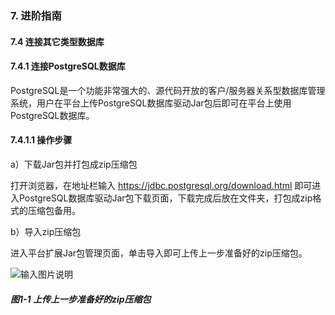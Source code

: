 ### 7. 进阶指南

#### 7.4 连接其它类型数据库

#### 7.4.1 连接PostgreSQL数据库

PostgreSQL是一个功能非常强大的、源代码开放的客户/服务器关系型数据库管理系统，用户在平台上传PostgreSQL数据库驱动Jar包后即可在平台上使用PostgreSQL数据库。

#### 7.4.1.1 操作步骤

a）下载Jar包并打包成zip压缩包

打开浏览器，在地址栏输入 https://jdbc.postgresql.org/download.html 即可进入PostgreSQL数据库驱动Jar包下载页面，下载完成后放在文件夹，打包成zip格式的压缩包备用。

b）导入zip压缩包

进入平台扩展Jar包管理页面，单击导入即可上传上一步准备好的zip压缩包。

![输入图片说明](../../../../images/SoFlu%EF%BC%88%E5%90%8E%E7%AB%AF%EF%BC%89%E5%BC%80%E5%8F%91%E5%B9%B3%E5%8F%B0/1.%20%E6%9C%80%E6%96%B0%E7%89%88%E6%9C%AC%20-%20%E6%9B%B4%E6%96%B0%E6%97%A5%E6%9C%9F%20-%202022.10.08/7.%20%E8%BF%9B%E9%98%B6%E6%8C%87%E5%8D%97/4.%20%E8%BF%9E%E6%8E%A5%E5%85%B6%E5%AE%83%E7%B1%BB%E5%9E%8B%E6%95%B0%E6%8D%AE%E5%BA%93/image.png)

##### 图1-1 上传上一步准备好的zip压缩包
